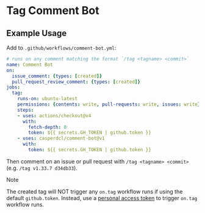 # Tag Comment Bot

## Example Usage

Add to `.github/workflows/comment-bot.yml`:

```yml
# runs on any comment matching the format `/tag <tagname> <commit>`
name: Comment Bot
on:
  issue_comment: {types: [created]}
  pull_request_review_comment: {types: [created]}
jobs:
  tag:
    runs-on: ubuntu-latest
    permissions: {contents: write, pull-requests: write, issues: write}
    steps:
    - uses: actions/checkout@v4
      with:
        fetch-depth: 0
        token: ${{ secrets.GH_TOKEN | github.token }}
    - uses: casperdcl/comment-bot@v1
      with:
        token: ${{ secrets.GH_TOKEN | github.token }}
```

Then comment on an issue or pull request with `/tag <tagname> <commit>` (e.g. `/tag v1.33.7 d34db33`).

> [!NOTE]
> The created tag will NOT trigger any `on.tag` workflow runs if using the default `github.token`. Instead, use a [personal access token](https://docs.github.com/en/authentication/keeping-your-account-and-data-secure/managing-your-personal-access-tokens) to trigger `on.tag` workflow runs.
